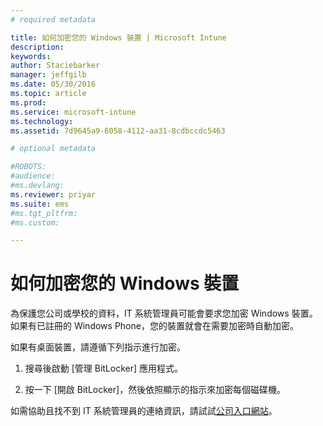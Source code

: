 ```yaml
---
# required metadata

title: 如何加密您的 Windows 裝置 | Microsoft Intune
description:
keywords:
author: Staciebarker
manager: jeffgilb
ms.date: 05/30/2016
ms.topic: article
ms.prod:
ms.service: microsoft-intune
ms.technology:
ms.assetid: 7d9645a9-6058-4112-aa31-8cdbccdc5463

# optional metadata

#ROBOTS:
#audience:
#ms.devlang:
ms.reviewer: priyar
ms.suite: ems
#ms.tgt_pltfrm:
#ms.custom:

---
```


# 如何加密您的 Windows 裝置

為保護您公司或學校的資料，IT 系統管理員可能會要求您加密 Windows 裝置。 如果有已註冊的 Windows Phone，您的裝置就會在需要加密時自動加密。

如果有桌面裝置，請遵循下列指示進行加密。 

1.  搜尋後啟動 [管理 BitLocker] 應用程式。

2.  按一下 [開啟 BitLocker]，然後依照顯示的指示來加密每個磁碟機。

如需協助且找不到 IT 系統管理員的連絡資訊，請試試[公司入口網站](http://portal.manage.microsoft.com)。



<!--HONumber=Jun16_HO1-->


